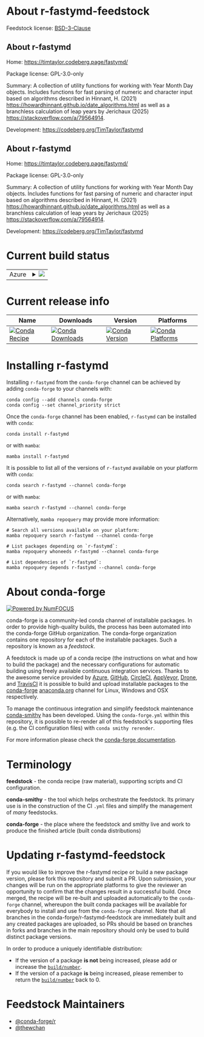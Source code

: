 About r-fastymd-feedstock
=========================

Feedstock license: [BSD-3-Clause](https://github.com/conda-forge/r-fastymd-feedstock/blob/main/LICENSE.txt)


About r-fastymd
---------------

Home: https://timtaylor.codeberg.page/fastymd/

Package license: GPL-3.0-only

Summary: A collection of utility functions for working with Year Month Day objects. Includes functions for fast parsing of numeric and character input based on algorithms described in Hinnant, H. (2021) <https://howardhinnant.github.io/date_algorithms.html> as well as a branchless calculation of leap years by Jerichaux (2025) <https://stackoverflow.com/a/79564914>.

Development: https://codeberg.org/TimTaylor/fastymd

About r-fastymd
---------------

Home: https://timtaylor.codeberg.page/fastymd/

Package license: GPL-3.0-only

Summary: A collection of utility functions for working with Year Month Day objects. Includes functions for fast parsing of numeric and character input based on algorithms described in Hinnant, H. (2021) <https://howardhinnant.github.io/date_algorithms.html> as well as a branchless calculation of leap years by Jerichaux (2025) <https://stackoverflow.com/a/79564914>.

Development: https://codeberg.org/TimTaylor/fastymd

Current build status
====================


<table>
    
  <tr>
    <td>Azure</td>
    <td>
      <details>
        <summary>
          <a href="https://dev.azure.com/conda-forge/feedstock-builds/_build/latest?definitionId=25532&branchName=main">
            <img src="https://dev.azure.com/conda-forge/feedstock-builds/_apis/build/status/r-fastymd-feedstock?branchName=main">
          </a>
        </summary>
        <table>
          <thead><tr><th>Variant</th><th>Status</th></tr></thead>
          <tbody><tr>
              <td>linux_64_r_base4.3</td>
              <td>
                <a href="https://dev.azure.com/conda-forge/feedstock-builds/_build/latest?definitionId=25532&branchName=main">
                  <img src="https://dev.azure.com/conda-forge/feedstock-builds/_apis/build/status/r-fastymd-feedstock?branchName=main&jobName=linux&configuration=linux%20linux_64_r_base4.3" alt="variant">
                </a>
              </td>
            </tr><tr>
              <td>linux_64_r_base4.4</td>
              <td>
                <a href="https://dev.azure.com/conda-forge/feedstock-builds/_build/latest?definitionId=25532&branchName=main">
                  <img src="https://dev.azure.com/conda-forge/feedstock-builds/_apis/build/status/r-fastymd-feedstock?branchName=main&jobName=linux&configuration=linux%20linux_64_r_base4.4" alt="variant">
                </a>
              </td>
            </tr><tr>
              <td>osx_64_r_base4.3</td>
              <td>
                <a href="https://dev.azure.com/conda-forge/feedstock-builds/_build/latest?definitionId=25532&branchName=main">
                  <img src="https://dev.azure.com/conda-forge/feedstock-builds/_apis/build/status/r-fastymd-feedstock?branchName=main&jobName=osx&configuration=osx%20osx_64_r_base4.3" alt="variant">
                </a>
              </td>
            </tr><tr>
              <td>osx_64_r_base4.4</td>
              <td>
                <a href="https://dev.azure.com/conda-forge/feedstock-builds/_build/latest?definitionId=25532&branchName=main">
                  <img src="https://dev.azure.com/conda-forge/feedstock-builds/_apis/build/status/r-fastymd-feedstock?branchName=main&jobName=osx&configuration=osx%20osx_64_r_base4.4" alt="variant">
                </a>
              </td>
            </tr><tr>
              <td>win_64_r_base4.3</td>
              <td>
                <a href="https://dev.azure.com/conda-forge/feedstock-builds/_build/latest?definitionId=25532&branchName=main">
                  <img src="https://dev.azure.com/conda-forge/feedstock-builds/_apis/build/status/r-fastymd-feedstock?branchName=main&jobName=win&configuration=win%20win_64_r_base4.3" alt="variant">
                </a>
              </td>
            </tr><tr>
              <td>win_64_r_base4.4</td>
              <td>
                <a href="https://dev.azure.com/conda-forge/feedstock-builds/_build/latest?definitionId=25532&branchName=main">
                  <img src="https://dev.azure.com/conda-forge/feedstock-builds/_apis/build/status/r-fastymd-feedstock?branchName=main&jobName=win&configuration=win%20win_64_r_base4.4" alt="variant">
                </a>
              </td>
            </tr>
          </tbody>
        </table>
      </details>
    </td>
  </tr>
</table>

Current release info
====================

| Name | Downloads | Version | Platforms |
| --- | --- | --- | --- |
| [![Conda Recipe](https://img.shields.io/badge/recipe-r--fastymd-green.svg)](https://anaconda.org/conda-forge/r-fastymd) | [![Conda Downloads](https://img.shields.io/conda/dn/conda-forge/r-fastymd.svg)](https://anaconda.org/conda-forge/r-fastymd) | [![Conda Version](https://img.shields.io/conda/vn/conda-forge/r-fastymd.svg)](https://anaconda.org/conda-forge/r-fastymd) | [![Conda Platforms](https://img.shields.io/conda/pn/conda-forge/r-fastymd.svg)](https://anaconda.org/conda-forge/r-fastymd) |

Installing r-fastymd
====================

Installing `r-fastymd` from the `conda-forge` channel can be achieved by adding `conda-forge` to your channels with:

```
conda config --add channels conda-forge
conda config --set channel_priority strict
```

Once the `conda-forge` channel has been enabled, `r-fastymd` can be installed with `conda`:

```
conda install r-fastymd
```

or with `mamba`:

```
mamba install r-fastymd
```

It is possible to list all of the versions of `r-fastymd` available on your platform with `conda`:

```
conda search r-fastymd --channel conda-forge
```

or with `mamba`:

```
mamba search r-fastymd --channel conda-forge
```

Alternatively, `mamba repoquery` may provide more information:

```
# Search all versions available on your platform:
mamba repoquery search r-fastymd --channel conda-forge

# List packages depending on `r-fastymd`:
mamba repoquery whoneeds r-fastymd --channel conda-forge

# List dependencies of `r-fastymd`:
mamba repoquery depends r-fastymd --channel conda-forge
```


About conda-forge
=================

[![Powered by
NumFOCUS](https://img.shields.io/badge/powered%20by-NumFOCUS-orange.svg?style=flat&colorA=E1523D&colorB=007D8A)](https://numfocus.org)

conda-forge is a community-led conda channel of installable packages.
In order to provide high-quality builds, the process has been automated into the
conda-forge GitHub organization. The conda-forge organization contains one repository
for each of the installable packages. Such a repository is known as a *feedstock*.

A feedstock is made up of a conda recipe (the instructions on what and how to build
the package) and the necessary configurations for automatic building using freely
available continuous integration services. Thanks to the awesome service provided by
[Azure](https://azure.microsoft.com/en-us/services/devops/), [GitHub](https://github.com/),
[CircleCI](https://circleci.com/), [AppVeyor](https://www.appveyor.com/),
[Drone](https://cloud.drone.io/welcome), and [TravisCI](https://travis-ci.com/)
it is possible to build and upload installable packages to the
[conda-forge](https://anaconda.org/conda-forge) [anaconda.org](https://anaconda.org/)
channel for Linux, Windows and OSX respectively.

To manage the continuous integration and simplify feedstock maintenance
[conda-smithy](https://github.com/conda-forge/conda-smithy) has been developed.
Using the ``conda-forge.yml`` within this repository, it is possible to re-render all of
this feedstock's supporting files (e.g. the CI configuration files) with ``conda smithy rerender``.

For more information please check the [conda-forge documentation](https://conda-forge.org/docs/).

Terminology
===========

**feedstock** - the conda recipe (raw material), supporting scripts and CI configuration.

**conda-smithy** - the tool which helps orchestrate the feedstock.
                   Its primary use is in the construction of the CI ``.yml`` files
                   and simplify the management of *many* feedstocks.

**conda-forge** - the place where the feedstock and smithy live and work to
                  produce the finished article (built conda distributions)


Updating r-fastymd-feedstock
============================

If you would like to improve the r-fastymd recipe or build a new
package version, please fork this repository and submit a PR. Upon submission,
your changes will be run on the appropriate platforms to give the reviewer an
opportunity to confirm that the changes result in a successful build. Once
merged, the recipe will be re-built and uploaded automatically to the
`conda-forge` channel, whereupon the built conda packages will be available for
everybody to install and use from the `conda-forge` channel.
Note that all branches in the conda-forge/r-fastymd-feedstock are
immediately built and any created packages are uploaded, so PRs should be based
on branches in forks and branches in the main repository should only be used to
build distinct package versions.

In order to produce a uniquely identifiable distribution:
 * If the version of a package **is not** being increased, please add or increase
   the [``build/number``](https://docs.conda.io/projects/conda-build/en/latest/resources/define-metadata.html#build-number-and-string).
 * If the version of a package **is** being increased, please remember to return
   the [``build/number``](https://docs.conda.io/projects/conda-build/en/latest/resources/define-metadata.html#build-number-and-string)
   back to 0.

Feedstock Maintainers
=====================

* [@conda-forge/r](https://github.com/orgs/conda-forge/teams/r/)
* [@thewchan](https://github.com/thewchan/)


